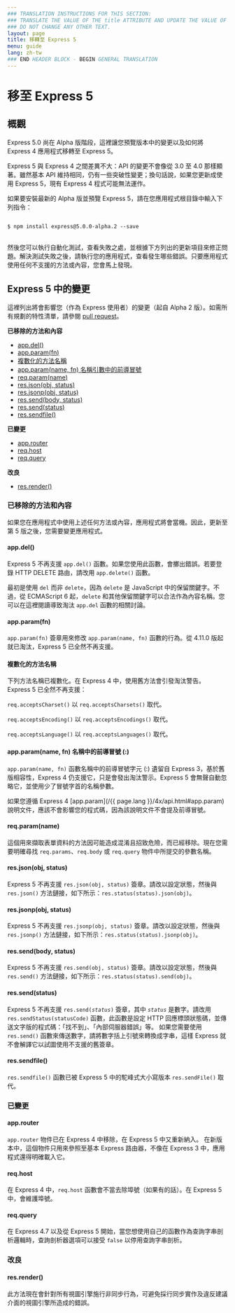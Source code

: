```yaml
---
### TRANSLATION INSTRUCTIONS FOR THIS SECTION:
### TRANSLATE THE VALUE OF THE title ATTRIBUTE AND UPDATE THE VALUE OF THE lang ATTRIBUTE.
### DO NOT CHANGE ANY OTHER TEXT.
layout: page
title: 移轉至 Express 5
menu: guide
lang: zh-tw
### END HEADER BLOCK - BEGIN GENERAL TRANSLATION
---
```


# 移至 Express 5

<h2 id="overview">概觀</h2>

Express 5.0 尚在 Alpha 版階段，這裡讓您預覽版本中的變更以及如何將 Express 4 應用程式移轉至 Express 5。

Express 5 與 Express 4 之間差異不大：API 的變更不會像從 3.0 至 4.0 那樣顯著。雖然基本 API 維持相同，仍有一些突破性變更；換句話說，如果您更新成使用 Express 5，現有 Express 4 程式可能無法運作。

如果要安裝最新的 Alpha 版並預覽 Express 5，請在您應用程式根目錄中輸入下列指令：

<pre>
<code class="language-sh" translate="no">
$ npm install express@5.0.0-alpha.2 --save
</code>
</pre>

然後您可以執行自動化測試，查看失敗之處，並根據下方列出的更新項目來修正問題。解決測試失敗之後，請執行您的應用程式，查看發生哪些錯誤。只要應用程式使用任何不支援的方法或內容，您會馬上發現。

<h2 id="changes">Express 5 中的變更</h2>

這裡列出將會影響您（作為 Express 使用者）的變更（起自 Alpha 2 版）。如需所有規劃的特性清單，請參閱 [pull request](https://github.com/strongloop/express/pull/2237)。

**已移除的方法和內容**

<ul class="doclist">
  <li><a href="#app.del">app.del()</a></li>
  <li><a href="#app.param">app.param(fn)</a></li>
  <li><a href="#plural">複數化的方法名稱</a></li>
  <li><a href="#leading">app.param(name, fn) 名稱引數中的前導冒號</a></li>
  <li><a href="#req.param">req.param(name)</a></li>
  <li><a href="#res.json">res.json(obj, status)</a></li>
  <li><a href="#res.jsonp">res.jsonp(obj, status)</a></li>
  <li><a href="#res.send.body">res.send(body, status)</a></li>
  <li><a href="#res.send.status">res.send(status)</a></li>
  <li><a href="#res.sendfile">res.sendfile()</a></li>
</ul>

**已變更**

<ul class="doclist">
  <li><a href="#app.router">app.router</a></li>
  <li><a href="#req.host">req.host</a></li>
  <li><a href="#req.query">req.query</a></li>
</ul>

**改良**

<ul class="doclist">
  <li><a href="#res.render">res.render()</a></li>
</ul>

<h3>已移除的方法和內容</h3>

如果您在應用程式中使用上述任何方法或內容，應用程式將會當機。因此，更新至第 5 版之後，您需要變更應用程式。

<h4 id="app.del">app.del()</h4>

Express 5 不再支援 `app.del()` 函數。如果您使用此函數，會擲出錯誤。若要登錄 HTTP DELETE 路由，請改用 `app.delete()` 函數。

最初是使用 `del` 而非 `delete`，因為 `delete` 是 JavaScript 中的保留關鍵字。不過，從 ECMAScript 6 起，`delete` 和其他保留關鍵字可以合法作為內容名稱。您可以在這裡閱讀導致淘汰 `app.del` 函數的相關討論。

<h4 id="app.param">app.param(fn)</h4>

`app.param(fn)` 簽章用來修改 `app.param(name, fn)` 函數的行為。從 4.11.0 版起就已淘汰，Express 5 已全然不再支援。

<h4 id="plural">複數化的方法名稱</h4>

下列方法名稱已複數化。在 Express 4 中，使用舊方法會引發淘汰警告。Express 5 已全然不再支援：

`req.acceptsCharset()` 以 `req.acceptsCharsets()` 取代。

`req.acceptsEncoding()` 以 `req.acceptsEncodings()` 取代。

`req.acceptsLanguage()` 以 `req.acceptsLanguages()` 取代。

<h4 id="leading">app.param(name, fn) 名稱中的前導冒號 (:)</h4>

`app.param(name, fn)` 函數名稱中的前導冒號字元 (:) 遺留自 Express 3，基於舊版相容性，Express 4 仍支援它，只是會發出淘汰警示。Express 5 會無聲自動忽略它，並使用少了冒號字首的名稱參數。

如果您遵循 Express 4 [app.param](/{{ page.lang }}/4x/api.html#app.param) 說明文件，應該不會影響您的程式碼，因為該說明文件不會提及前導冒號。

<h4 id="req.param">req.param(name)</h4>

這個用來擷取表單資料的方法因可能造成混淆且招致危險，而已經移除。現在您需要明確尋找 `req.params`、`req.body` 或 `req.query` 物件中所提交的參數名稱。

<h4 id="res.json">res.json(obj, status)</h4>

Express 5 不再支援 `res.json(obj, status)` 簽章。請改以設定狀態，然後與 `res.json()` 方法鏈接，如下所示：`res.status(status).json(obj)`。

<h4 id="res.jsonp">res.jsonp(obj, status)</h4>

Express 5 不再支援 `res.jsonp(obj, status)` 簽章。請改以設定狀態，然後與 `res.jsonp()` 方法鏈接，如下所示：`res.status(status).jsonp(obj)`。

<h4 id="res.send.body">res.send(body, status)</h4>

Express 5 不再支援 `res.send(obj, status)` 簽章。請改以設定狀態，然後與 `res.send()` 方法鏈接，如下所示：`res.status(status).send(obj)`。

<h4 id="res.send.status">res.send(status)</h4>

Express 5 不再支援 <code>res.send(<em>status</em>)</code> 簽章，其中 *`status`* 是數字。請改用 `res.sendStatus(statusCode)` 函數，此函數是設定 HTTP 回應標頭狀態碼，並傳送文字版的程式碼：「找不到」、「內部伺服器錯誤」等。
如果您需要使用 `res.send()` 函數來傳送數字，請將數字括上引號來轉換成字串，這樣 Express 就不會解譯它以試圖使用不支援的舊簽章。

<h4 id="res.sendfile">res.sendfile()</h4>

`res.sendfile()` 函數已被 Express 5 中的駝峰式大小寫版本 `res.sendFile()` 取代。

<h3>已變更</h3>

<h4 id="app.router">app.router</h4>

`app.router` 物件已在 Express 4 中移除，在 Express 5 中又重新納入。
在新版本中，這個物件只用來參照至基本 Express 路由器，不像在 Express 3 中，應用程式還得明確載入它。

<h4 id="req.host">req.host</h4>

在 Express 4 中，`req.host` 函數會不當去除埠號（如果有的話）。在 Express 5 中，會維護埠號。

<h4 id="req.query">req.query</h4>

在 Express 4.7 以及從 Express 5 開始，當您想使用自己的函數作為查詢字串剖析邏輯時，查詢剖析器選項可以接受 `false` 以停用查詢字串剖析。

<h3>改良</h3>

<h4 id="res.render">res.render()</h4>

此方法現在會針對所有視圖引擎施行非同步行為，可避免採行同步實作及違反建議介面的視圖引擎所造成的錯誤。
